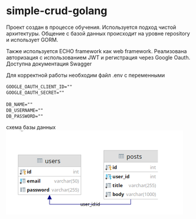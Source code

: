# simple-crud-golang

Проект создан в процессе обучения. Используется подход чистой архитектуры. Общение с базой данных происходит на уровне repository и использует GORM.

Также используется ECHO framework как web framework. Реализована авторизация с использованием JWT и регистрация через Google Oauth.
Доступна документация Swagger

Для корректной работы необходим файл .env c переменными

```
GOOGLE_OAUTH_CLIENT_ID=""
GOOGLE_OAUTH_SECRET=""

DB_NAME=""
DB_USERNAME=""
DB_PASSWORD=""
```

схема базы данных
![img.png](img.png)
